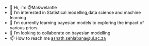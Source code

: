 - 👋 Hi, I’m @Makwelantle
- 👀 I’m interested in Statistical modelling,data science and machine learning
- 🌱 I’m currently learning bayesian models to exploring the impact of various priors
- 💞️ I’m looking to collaborate on bayesian modelling
- 📫 How to reach me asnath.sehlabana@ul.ac.za

<!---
Makwelantle/Makwelantle is a ✨ special ✨ repository because its `README.md` (this file) appears on your GitHub profile.
You can click the Preview link to take a look at your changes.
--->
